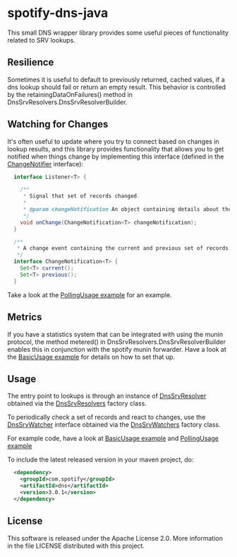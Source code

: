 spotify-dns-java
================

This small DNS wrapper library provides some useful pieces of functionality related to SRV lookups.

## Resilience

Sometimes it is useful to default to previously returned, cached values, if a dns lookup should fail
or return an empty result. This behavior is controlled by the retainingDataOnFailures() method in
DnsSrvResolvers.DnsSrvResolverBuilder.

## Watching for Changes

It's often useful to update where you try to connect based on changes in lookup results, and this library
provides functionality that allows you to get notified when things change by implementing this interface (defined in the [ChangeNotifier](src/main/java/com/spotify/dns/ChangeNotifier.java) interface):

```java
  interface Listener<T> {

    /**
     * Signal that set of records changed.
     *
     * @param changeNotification An object containing details about the change
     */
    void onChange(ChangeNotification<T> changeNotification);
  }

  /**
   * A change event containing the current and previous set of records.
   */
  interface ChangeNotification<T> {
    Set<T> current();
    Set<T> previous();
  }
```

Take a look  at the [PollingUsage example](src/test/java/com/spotify/dns/examples/PollingUsage.java) for an example.

## Metrics

If you have a statistics system that can be integrated with using the munin protocol, the method
metered() in DnsSrvResolvers.DnsSrvResolverBuilder enables this in conjunction with the spotify
munin forwarder. Have a look at the
[BasicUsage example](src/test/java/com/spotify/dns/examples/BasicUsage.java) for details on how to
set that up.

## Usage

The entry point to lookups is through an instance of
[DnsSrvResolver](src/main/java/com/spotify/dns/DnsSrvResolver.java) obtained via the
[DnsSrvResolvers](src/main/java/com/spotify/dns/DnsSrvResolvers.java) factory class.

To periodically check a set of records and react to changes, use the
[DnsSrvWatcher](src/main/java/com/spotify/dns/DnsSrvWatcher.java) interface obtained via the
[DnsSrvWatchers](src/main/java/com/spotify/dns/DnsSrvWatchers.java) factory class.

For example code, have a look at
[BasicUsage example](src/test/java/com/spotify/dns/examples/BasicUsage.java) and
[PollingUsage example](src/test/java/com/spotify/dns/examples/PollingUsage.java)

To include the latest released version in your maven project, do:
```xml
  <dependency>
    <groupId>com.spotify</groupId>
    <artifactId>dns</artifactId>
    <version>3.0.1</version>
  </dependency>
```

## License

This software is released under the Apache License 2.0. More information in the file LICENSE
distributed with this project.
